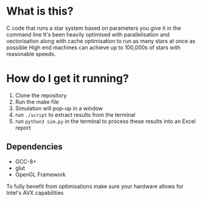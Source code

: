# What is this?

C code that runs a star system based on parameters you give it in the command line
It's been heavily optimised with parallelisation and vectorisation along with cache optimisation to run as many stars at once as possible
High end machines can achieve up to 100,000s of stars with reasonable speeds. 

# How do I get it running?

1. Clone the repository
2. Run the make file
3. Simulation will pop-up in a window
4. run `./script` to extract results from the terminal
5. run `python3 sim.py` in the terminal to process these results into an Excel report

## Dependencies

* GCC-8+
* glut
* OpenGL Framework

To fully benefit from optimisations make sure your hardware allows for Intel's AVX capabilities
